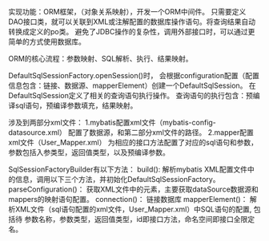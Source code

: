 实现功能：ORM框架，（对象关系映射），开发一个ORM中间件。
只需要定义DAO接口类，就可以关联到XML或注解配置的数据库操作语句。将查询结果自动转换成定义的po类。
避免了JDBC操作的复杂性，调用外部接口时，可以通过更简单的方式使用数据库。

ORM的核心流程：参数映射、SQL解析、执行、结果映射。

DefaultSqlSessionFactory.openSession()时，
会根据configuration配置（配置信息包含：链接、数据源、mapperElement）创建一个DefaultSqlSession。
在DefaultSqlSession定义了相关的查询语句执行操作。
查询语句的执行包含：预编译sql语句，预编译参数填充，结果映射。


涉及到两部分xml文件：
1.mybatis配置xml文件（mybatis-config-datasource.xml）
配置了数据源，和第二部分xml文件的路径。
2.mapper配置xml文件（User_Mapper.xml）
为相应的接口方法配置了对应的sql语句和参数，参数包括入参类型，返回值类型，以及预编译参数。


SqlSessionFactoryBuilder有以下方法：
build():
解析mybatis XML配置文件中的信息，调用以下三个方法，并初始化DefaultSqlSessionFactory。
parseConfiguration()：
获取XML文件中的元素，主要获取dataSource数据源和mappers的映射语句配置。
connection()：
链接数据库
mapperElement()：
解析XML文件（sql语句配置的xml文件，User_Mapper.xml）中SQL语句的配置, 
包括待 参数名称，参数类型，返回值类型，id即接口方法，命名空间即接口全限定名。

